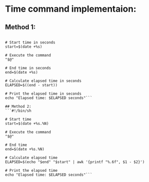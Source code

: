 # Time command implementaion:

## Method 1:
```#!/bin/sh

# Start time in seconds
start=$(date +%s)

# Execute the command
"$@"

# End time in seconds
end=$(date +%s)

# Calculate elapsed time in seconds
ELAPSED=$((end - start))

# Print the elapsed time in seconds
echo "Elapsed time: $ELAPSED seconds"```

## Method 2:
```#!/bin/sh

# Start time
start=$(date +%s.%N)

# Execute the command
"$@"

# End time
end=$(date +%s.%N)

# Calculate elapsed time
ELAPSED=$(echo "$end" "$start" | awk '{printf "%.6f", $1 - $2}')

# Print the elapsed time
echo "Elapsed time: $ELAPSED seconds"```

